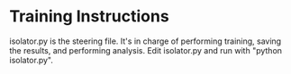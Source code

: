 # Training Instructions
isolator.py is the steering file. It's in charge of performing training, saving the results, and performing analysis.
Edit isolator.py and run with "python isolator.py".
